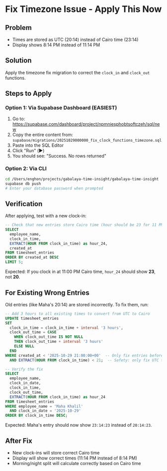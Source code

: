 # Fix Timezone Issue - Apply This Now

## Problem
- Times are stored as UTC (20:14) instead of Cairo time (23:14)
- Display shows 8:14 PM instead of 11:14 PM

## Solution
Apply the timezone fix migration to correct the `clock_in` and `clock_out` functions.

## Steps to Apply

### Option 1: Via Supabase Dashboard (EASIEST)

1. Go to: https://supabase.com/dashboard/project/npmniesphobtsoftczeh/sql/new
2. Copy the entire content from: `supabase/migrations/20251029000000_fix_clock_functions_timezone.sql`
3. Paste into the SQL Editor
4. Click "Run" (▶️)
5. You should see: "Success. No rows returned"

### Option 2: Via CLI

```bash
cd /Users/enghon/projects/gabalaya-time-insight/gabalaya-time-insight
supabase db push
# Enter your database password when prompted
```

## Verification

After applying, test with a new clock-in:

```sql
-- Check that new entries store Cairo time (hour should be 23 for 11 PM, not 20)
SELECT 
  employee_name,
  clock_in_time,
  EXTRACT(HOUR FROM clock_in_time) as hour_24,
  created_at
FROM timesheet_entries
ORDER BY created_at DESC
LIMIT 5;
```

Expected: If you clock in at 11:00 PM Cairo time, `hour_24` should show **23**, not **20**.

## For Existing Wrong Entries

Old entries (like Maha's 20:14) are stored incorrectly. To fix them, run:

```sql
-- Add 3 hours to all existing times to convert from UTC to Cairo
UPDATE timesheet_entries
SET 
  clock_in_time = clock_in_time + interval '3 hours',
  clock_out_time = CASE 
    WHEN clock_out_time IS NOT NULL 
    THEN clock_out_time + interval '3 hours'
    ELSE NULL
  END
WHERE created_at < '2025-10-29 21:00:00+00'  -- Only fix entries before the migration
  AND EXTRACT(HOUR FROM clock_in_time) < 21;  -- Safety: only fix UTC times (< 21:00)

-- Verify the fix
SELECT 
  employee_name,
  clock_in_date,
  clock_in_time,
  clock_out_time,
  EXTRACT(HOUR FROM clock_in_time) as hour_24
FROM timesheet_entries
WHERE employee_name = 'Maha Khalil'
  AND clock_in_date = '2025-10-29'
ORDER BY clock_in_time DESC;
```

Expected: Maha's entry should now show `23:14:23` instead of `20:14:23`.

## After Fix

- New clock-ins will store correct Cairo time
- Display will show correct times (11:14 PM instead of 8:14 PM)
- Morning/night split will calculate correctly based on Cairo time

